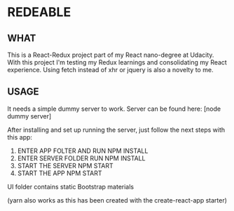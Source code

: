 # REDEABLE

## WHAT

This is a React-Redux project part of my React nano-degree at Udacity. With this project I'm testing my Redux learnings and consolidating my React experience. Using fetch instead of xhr or jquery is also a novelty to me.

## USAGE

It needs a simple dummy server to work. Server can be found here: [node dummy server]

After installing and set up running the server, just follow the next steps with this app:

1) ENTER APP FOLTER AND RUN NPM INSTALL
2) ENTER SERVER FOLDER RUN NPM INSTALL
3) START THE SERVER NPM START
4) START THE APP NPM START

UI folder contains static Bootstrap materials

(yarn also works as this has been created with the create-react-app starter)


